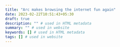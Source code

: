 ```yaml
---
title: "Arc makes browsing the internet fun again"
date: 2023-02-22T10:51:43+05:30
draft: true
description: "" # used in HTML metadata
summary: "" # used in website
keywords: [] # used in HTML metadata
tags: [] # used in website
---
```


